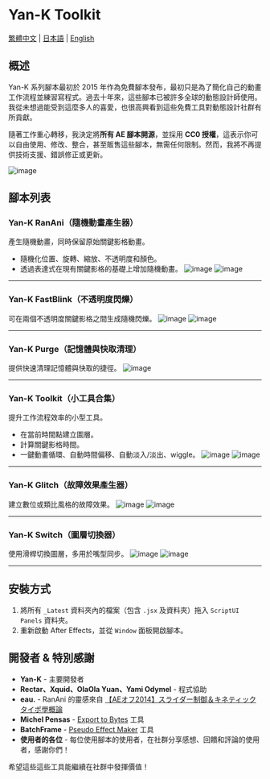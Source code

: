 # Yan-K Toolkit

[繁體中文](README_TW.md) | [日本語](README_JP.md) | [English](README.md)

## 概述

Yan-K 系列腳本最初於 2015 年作為免費腳本發布，最初只是為了簡化自己的動畫工作流程並練習寫程式。過去十年來，這些腳本已被許多全球的動態設計師使用。我從未想過能受到這麼多人的喜愛，也很高興看到這些免費工具對動態設計社群有所貢獻。

隨著工作重心轉移，我決定將**所有 AE 腳本開源**，並採用 **CC0 授權**，這表示你可以自由使用、修改、整合，甚至販售這些腳本，無需任何限制。然而，我將不再提供技術支援、錯誤修正或更新。

![image](https://i.imgur.com/gb3IZ85.jpeg)

## 腳本列表

### Yan-K RanAni（隨機動畫產生器）
產生隨機動畫，同時保留原始關鍵影格動畫。
- 隨機化位置、旋轉、縮放、不透明度和顏色。
- 透過表達式在現有關鍵影格的基礎上增加隨機動畫。
![image](https://i.imgur.com/qZvL1t0.gif)
![image](https://i.imgur.com/p0c08KQ.png)

---

### Yan-K FastBlink（不透明度閃爍）
可在兩個不透明度關鍵影格之間生成隨機閃爍。
![image](https://i.imgur.com/zo7chid.gif)
![image](https://i.imgur.com/ApJYw3s.png)

---

### Yan-K Purge（記憶體與快取清理）
提供快速清理記憶體與快取的捷徑。
![image](https://i.imgur.com/5Y8mCUz.png)

---

### Yan-K Toolkit（小工具合集）
提升工作流程效率的小型工具。
- 在當前時間點建立圖層。
- 計算關鍵影格時間。
- 一鍵動畫循環、自動時間偏移、自動淡入/淡出、wiggle。
![image](https://i.imgur.com/H8A462h.gif)
![image](https://i.imgur.com/FSEQMwo.png)

---

### Yan-K Glitch（故障效果產生器）
建立數位或類比風格的故障效果。
![image](https://i.imgur.com/nQeNMre.gif)
![image](https://i.imgur.com/KTYTiXH.png)

---

### Yan-K Switch（圖層切換器）
使用滑桿切換圖層，多用於嘴型同步。
![image](https://i.imgur.com/gqEtUfE.gif)
![image](https://i.imgur.com/KKVknUV.png)

---

## 安裝方式
1. 將所有 `_Latest` 資料夾內的檔案（包含 `.jsx` 及資料夾）拖入 `ScriptUI Panels` 資料夾。
2. 重新啟動 After Effects，並從 `Window` 面板開啟腳本。


## 開發者 & 特別感謝

- **Yan-K** - 主要開發者
- **Rectar、Xquid、OlaOla Yuan、Yami Odymel** - 程式協助
- **eau.** - RanAni 的靈感來自 [【AEオフ2014】スライダー制御＆キネティックタイポ學概論](https://youtu.be/RB3YALIffAA)
- **Michel Pensas** - [Export to Bytes](https://aescripts.com/export-to-bytes/) 工具
- **BatchFrame** - [Pseudo Effect Maker](https://www.batchframe.com/tools/pseudo-effect-maker) 工具
- **使用者的各位** - 每位使用腳本的使用者，在社群分享感想、回饋和評論的使用者，感謝你們！

希望這些這些工具能繼續在社群中發揮價值！